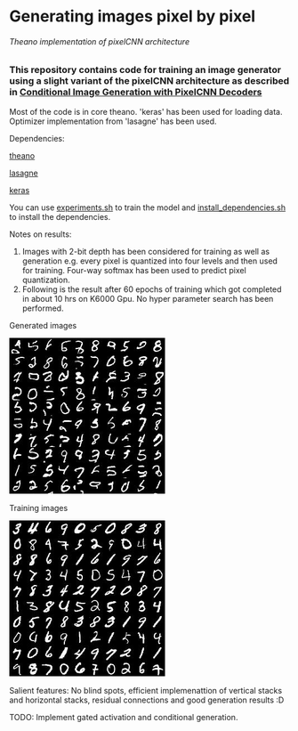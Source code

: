 # Generating images pixel by pixel
###### Theano implementation of pixelCNN architecture
### This repository contains code for training an image generator using a slight variant of the pixelCNN architecture as described in [Conditional Image Generation with PixelCNN Decoders](https://arxiv.org/abs/1606.05328)

Most of the code is in core theano. 'keras' has been used for loading data. Optimizer implementation from 'lasagne' has been used.

Dependencies:

[theano](http://deeplearning.net/software/theano/install.html)

[lasagne](http://lasagne.readthedocs.io/en/latest/user/installation.html)

[keras](http://keras.io/#getting-started-30-seconds-to-keras)

You can use [experiments.sh](experiments.sh) to train the model and [install_dependencies.sh](install_dependencies.sh) to install the dependencies.

Notes on results:
1. Images with 2-bit depth has been considered for training as well as generation e.g. every pixel is quantized into four levels and then used for training. Four-way softmax has been used to predict pixel quantization.
2. Following is the result after 60 epochs of training which got completed in about 10 hrs on K6000 Gpu. No hyper parameter search has been performed. 

Generated images

![Generated images](output/generated_only_images.jpg)

Training images

![Training images](output/training_images.jpg)




Salient features: No blind spots, efficient implemenattion of vertical stacks and horizontal stacks, residual connections and good generation results :D

TODO: Implement gated activation and conditional generation.
